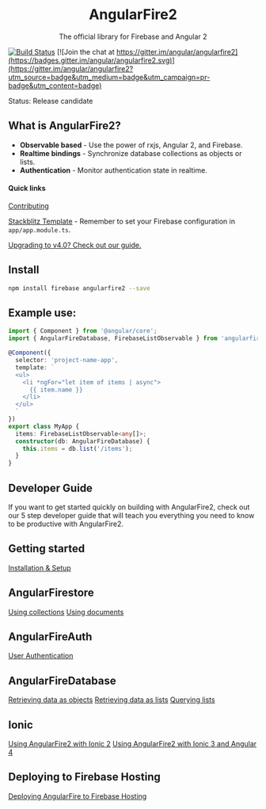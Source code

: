 <p align="center">
  <h1 align="center">AngularFire2</h1>
  <p align="center">The official library for Firebase and Angular 2</p>
</p>

[![Build Status](https://travis-ci.org/angular/angularfire2.svg?branch=master)](https://travis-ci.org/angular/angularfire2) [![Join the chat at https://gitter.im/angular/angularfire2](https://badges.gitter.im/angular/angularfire2.svg)](https://gitter.im/angular/angularfire2?utm_source=badge&utm_medium=badge&utm_campaign=pr-badge&utm_content=badge)

Status: Release candidate

## What is AngularFire2?

- **Observable based** - Use the power of rxjs, Angular 2, and Firebase.
- **Realtime bindings** - Synchronize database collections as objects or lists.
- **Authentication** - Monitor authentication state in realtime.

#### Quick links
[Contributing](CONTRIBUTING.md)

[Stackblitz Template](https://stackblitz.com/edit/angular-2ed5zx?) - Remember to set your Firebase configuration in `app/app.module.ts`.

[Upgrading to v4.0? Check out our guide.](docs/version-4-upgrade.md)

## Install

```bash
npm install firebase angularfire2 --save
```

## Example use:

```ts
import { Component } from '@angular/core';
import { AngularFireDatabase, FirebaseListObservable } from 'angularfire2/database';

@Component({
  selector: 'project-name-app',
  template: `
  <ul>
    <li *ngFor="let item of items | async">
      {{ item.name }}
    </li>
  </ul>
  `
})
export class MyApp {
  items: FirebaseListObservable<any[]>;
  constructor(db: AngularFireDatabase) {
    this.items = db.list('/items');
  }
}
```

## Developer Guide
If you want to get started quickly on building with AngularFire2, check out our
5 step developer guide that will teach you everything you need to know to be 
productive with AngularFire2.

## Getting started
[Installation & Setup](docs/1-install-and-setup.md)

## AngularFirestore
[Using collections](docs/firestore/collections.md)
[Using documents](docs/firestore/documents.md)

## AngularFireAuth
[User Authentication](docs/5-user-authentication.md)

## AngularFireDatabase
[Retrieving data as objects](docs/2-retrieving-data-as-objects.md)
[Retrieving data as lists](docs/3-retrieving-data-as-lists.md)
[Querying lists](docs/4-querying-lists.md)

## Ionic
[Using AngularFire2 with Ionic 2](docs/Auth-with-Ionic2.md)
[Using AngularFire2 with Ionic 3 and Angular 4](docs/Auth-with-Ionic3-Angular4.md)

## Deploying to Firebase Hosting
[Deploying AngularFire to Firebase Hosting](docs/7-deploying-angularfire-to-firebase.md)
